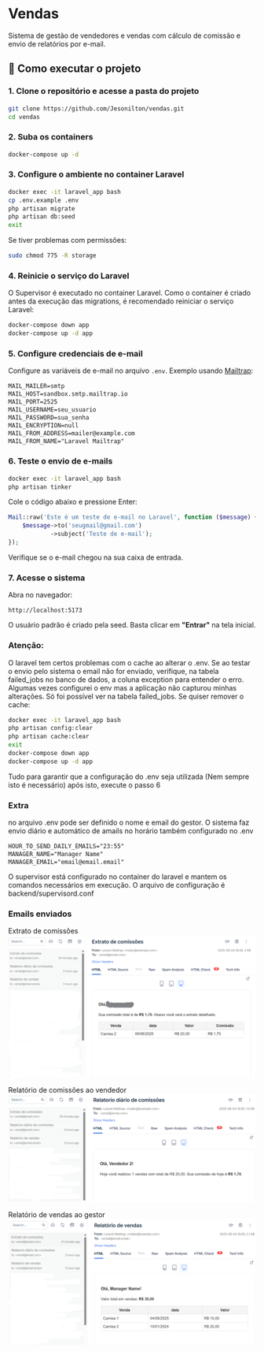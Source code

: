 # Vendas

Sistema de gestão de vendedores e vendas com cálculo de comissão e envio de relatórios por e-mail.

## 🚀 Como executar o projeto

### 1. Clone o repositório e acesse a pasta do projeto
```bash
git clone https://github.com/Jesonilton/vendas.git
cd vendas
```

### 2. Suba os containers
```bash
docker-compose up -d
```

### 3. Configure o ambiente no container Laravel
```bash
docker exec -it laravel_app bash
cp .env.example .env
php artisan migrate
php artisan db:seed
exit
```

Se tiver problemas com permissões:
```bash
sudo chmod 775 -R storage
```

### 4. Reinicie o serviço do Laravel

O Supervisor é executado no container Laravel. Como o container é criado antes da execução das migrations, é recomendado reiniciar o serviço Laravel:

```bash
docker-compose down app
docker-compose up -d app
```

### 5. Configure credenciais de e-mail

Configure as variáveis de e-mail no arquivo `.env`. Exemplo usando [Mailtrap](https://mailtrap.io):

```env
MAIL_MAILER=smtp
MAIL_HOST=sandbox.smtp.mailtrap.io
MAIL_PORT=2525
MAIL_USERNAME=seu_usuario
MAIL_PASSWORD=sua_senha
MAIL_ENCRYPTION=null
MAIL_FROM_ADDRESS=mailer@example.com
MAIL_FROM_NAME="Laravel Mailtrap"
```

### 6. Teste o envio de e-mails

```bash
docker exec -it laravel_app bash
php artisan tinker
```

Cole o código abaixo e pressione Enter:

```php
Mail::raw('Este é um teste de e-mail no Laravel', function ($message) {
    $message->to('seugmail@gmail.com')
            ->subject('Teste de e-mail');
});
```

Verifique se o e-mail chegou na sua caixa de entrada.

### 7. Acesse o sistema

Abra no navegador:
```
http://localhost:5173
```

O usuário padrão é criado pela seed. Basta clicar em **"Entrar"** na tela inicial.

### Atenção:

O laravel tem certos problemas com o cache ao alterar o .env. Se ao testar o envio pelo sistema o email não for enviado, verifique, na tabela failed_jobs no banco de dados, a coluna exception para entender o erro. Algumas vezes configurei o env mas a aplicação não capturou minhas alterações. Só foi possível ver na tabela failed_jobs. Se quiser remover o cache:

```bash
docker exec -it laravel_app bash
php artisan config:clear
php artisan cache:clear
exit
docker-compose down app
docker-compose up -d app
```
Tudo para garantir que a configuração do .env seja utilizada (Nem sempre isto é necessário)
após isto, execute o passo 6

### Extra

no arquivo .env pode ser definido o nome e email do gestor. O sistema faz envio diário e automático de amails no horário também configurado no .env

```env
HOUR_TO_SEND_DAILY_EMAILS="23:55"
MANAGER_NAME="Manager Name"
MANAGER_EMAIL="email@email.email"
```
O supervisor está configurado no container do laravel e mantem os comandos necessários em execução. O arquivo de configuração é backend/supervisord.conf

### Emails enviados

Extrato de comissões
![Extrato de comissões](./docs/assets/Email-1.png)


Relatório de comissões ao vendedor
![Relatório de comissões ao vendedor](./docs/assets/Email-2.png)

Relatório de vendas ao gestor
![Relatório de vendas ao gestor](./docs/assets/Email-3.png)